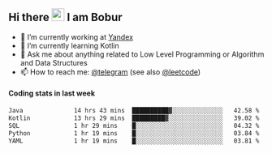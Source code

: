 ## Hi there <img src="https://media.giphy.com/media/hvRJCLFzcasrR4ia7z/giphy.gif" width="25px" height="25px"> I am Bobur

- 💼 I’m currently working at [Yandex](https://yandex.ru/)
- 🌱 I’m currently learning Kotlin
- 💬 Ask me about anything related to Low Level Programming or Algorithm and Data Structures
- 📫 How to reach me: [@telegram](https://t.me/octoant) (see also [@leetcode](https://leetcode.com/octoant/))    

#### Coding stats in last week

<!--START_SECTION:waka-->

```txt
Java              14 hrs 43 mins  ██████████▓░░░░░░░░░░░░░░   42.58 %
Kotlin            13 hrs 29 mins  █████████▓░░░░░░░░░░░░░░░   39.02 %
SQL               1 hr 29 mins    █░░░░░░░░░░░░░░░░░░░░░░░░   04.32 %
Python            1 hr 19 mins    █░░░░░░░░░░░░░░░░░░░░░░░░   03.84 %
YAML              1 hr 19 mins    █░░░░░░░░░░░░░░░░░░░░░░░░   03.81 %
```

<!--END_SECTION:waka-->
